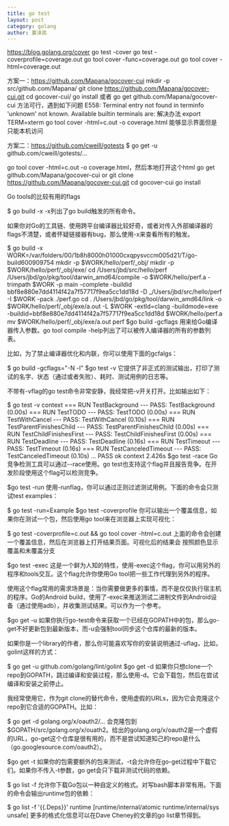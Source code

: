 ```yaml
---
title: go test
layout: post
category: golang
author: 夏泽民
---
```

https://blog.golang.org/cover
go test -cover
go test -coverprofile=coverage.out 
go tool cover -func=coverage.out
go tool cover -html=coverage.out

方案一：https://github.com/Mapana/gocover-cui
 mkdir -p  src/github.com/Mapana/
git clone https://github.com/Mapana/gocover-cui.git
cd gocover-cui/
go install
或者
go get github.com/Mapana/gocover-cui
方法可行，遇到如下问题
E558: Terminal entry not found in terminfo
'unknown' not known. Available builtin terminals are:
解决办法
export TERM=xterm
go tool cover -html=c.out -o coverage.html
能够显示界面但是只能本机访问

方案二：https://github.com/cweill/gotests
$ go get -u github.com/cweill/gotests/...


<!-- more -->
go tool cover -html=c.out -o coverage.html，然后本地打开这个html
go get github.com/Mapana/gocover-cui
or
git clone https://github.com/Mapana/gocover-cui.git
cd gocover-cui
go install

Go tools的比较有用的flags

$ go build -x
-x列出了go build触发的所有命令。

如果你对Go的工具链、使用跨平台编译器比较好奇，或者对传入外部编译器的flags不清楚，或者怀疑链接器有bug，那么使用-x来查看所有的触发。

$ go build -x
WORK=/var/folders/00/1b8h8000h01000cxqpysvccm005d21/T/go-build600909754
mkdir -p $WORK/hello/perf/_obj/
mkdir -p $WORK/hello/perf/_obj/exe/
cd /Users/jbd/src/hello/perf
/Users/jbd/go/pkg/tool/darwin_amd64/compile -o $WORK/hello/perf.a -trimpath $WORK -p main -complete -buildid bbf8e880e7dd4114f42a7f57717f9ea5cc1dd18d -D _/Users/jbd/src/hello/perf -I $WORK -pack ./perf.go
cd .
/Users/jbd/go/pkg/tool/darwin_amd64/link -o $WORK/hello/perf/_obj/exe/a.out -L $WORK -extld=clang -buildmode=exe -buildid=bbf8e880e7dd4114f42a7f57717f9ea5cc1dd18d $WORK/hello/perf.a
mv $WORK/hello/perf/_obj/exe/a.out perf
$go build -gcflags
用来给Go编译器传入参数。go tool compile -help列出了可以被传入编译器的所有的参数列表。

比如，为了禁止编译器优化和内联，你可以使用下面的gcfalgs：

$ go build -gcflags="-N -l"
$go test -v
它提供了非正式的测试输出，打印了测试的名字、状态（通过或者失败）、耗时、测试用例的日志等。

不带有-vflag的go test命令非常安静，我经常把-v开关打开。比如输出如下：

$ go test -v context
=== RUN   TestBackground
--- PASS: TestBackground (0.00s)
=== RUN   TestTODO
--- PASS: TestTODO (0.00s)
=== RUN   TestWithCancel
--- PASS: TestWithCancel (0.10s)
=== RUN   TestParentFinishesChild
--- PASS: TestParentFinishesChild (0.00s)
=== RUN   TestChildFinishesFirst
--- PASS: TestChildFinishesFirst (0.00s)
=== RUN   TestDeadline
--- PASS: TestDeadline (0.16s)
=== RUN   TestTimeout
--- PASS: TestTimeout (0.16s)
=== RUN   TestCanceledTimeout
--- PASS: TestCanceledTimeout (0.10s)
...
PASS
ok      context 2.426s
$go test -race
Go竞争检测工具可以通过--race使用。go test也支持这个flag并且报告竞争。在开发阶段使用这个flag可以检测竞争。

$go test -run
使用-runflag，你可以通过正则过滤测试用例。下面的命令会只测试test examples：

$ go test -run=Example
$go test -coverprofile
你可以输出一个覆盖信息，如果你在测试一个包，然后使用go tool来在浏览器上实现可视化：

$ go test -coverprofile=c.out && go tool cover -html=c.out
上面的命令会创建一个覆盖信息，然后在浏览器上打开结果页面。可视化后的结果会  按照颜色显示覆盖和未覆盖分支

$go test -exec
这是一个鲜为人知的特性，使用-exec这个flag，你可以用另外的程序和tools交互。这个flag允许你使用Go tool把一些工作代理到另外的程序。

使用这个flag常用的需求场景是：当你需要做更多的事情，而不是仅仅执行宿主机的程序。Go的Android build，使用了-exec来推送测试二进制文件到Android设备（通过使用adb），并收集测试结果。可以作为一个参考。

$go get -u
如果你执行go-test命令来获取一个已经在GOPATH中的包，那么go-get不好更新包到最新版本，而-u会强制tool同步这个仓库的最新的版本。

如果你是一个library的作者，那么你可能喜欢写你的安装说明通过-uflag，比如，golint这样的方式：

$ go get -u github.com/golang/lint/golint
$go get -d
如果你只想clone一个repo到GOPATH，跳过编译和安装过程，那么使用-d。它会下载包，然后在尝试编译和安装之前停止。

我经常使用它，作为git clone的替代命令，使用虚假的URLs，因为它会克隆这个repo到它合适的GOPATH。比如：

$ go get -d golang.org/x/oauth2/...
会克隆包到$GOPATH/src/golang.org/x/ouath2。给出的golang.org/x/oauth2是一个虚假的URL，go-get这个仓库是很有用的，而不是尝试知道知己的repo是什么（go.googlesource.com/oauth2）。

$go get -t
如果你的包需要额外的包来测试，-t会允许你在go-get过程中下载它们。如果你不传入-t参数，go get会只下载非测试代码的依赖。

$ go list -f
允许你下载Go包以一种自定义的格式。对写bash脚本非常有用。下面的命令会输出runtime包的依赖：

$ go list -f '{{.Deps}}' runtime
[runtime/internal/atomic runtime/internal/sys unsafe]
更多的格式化信息可以在Dave Cheney的文章的go list章节得到。


